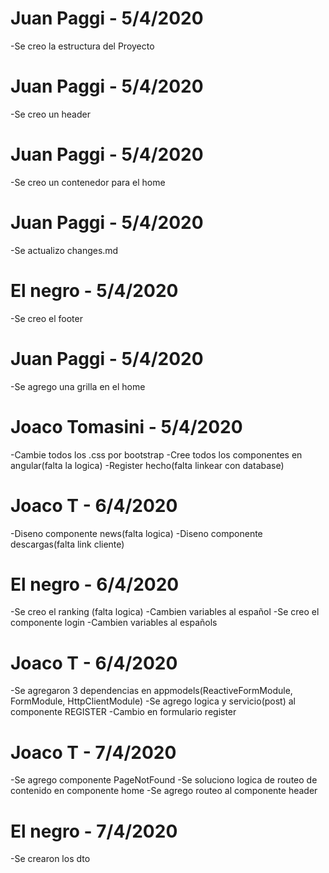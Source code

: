 # Juan Paggi - 5/4/2020

-Se creo la estructura del Proyecto

# Juan Paggi - 5/4/2020

-Se creo un header

# Juan Paggi - 5/4/2020

-Se creo un contenedor para el home

# Juan Paggi - 5/4/2020

-Se actualizo changes.md

# El negro - 5/4/2020

-Se creo el footer

# Juan Paggi - 5/4/2020

-Se agrego una grilla en el home

# Joaco Tomasini - 5/4/2020

-Cambie todos los .css por bootstrap
-Cree todos los componentes en angular(falta la logica)
-Register hecho(falta linkear con database)

# Joaco T - 6/4/2020

-Diseno componente news(falta logica)
-Diseno componente descargas(falta link cliente)

# El negro - 6/4/2020

-Se creo el ranking (falta logica)
-Cambien variables al español
-Se creo el componente login
-Cambien variables al españols
# Joaco T - 6/4/2020

-Se agregaron 3 dependencias en appmodels(ReactiveFormModule, FormModule, HttpClientModule)
-Se agrego logica y servicio(post) al componente REGISTER
-Cambio en formulario register

# Joaco T - 7/4/2020

-Se agrego componente PageNotFound
-Se soluciono logica de routeo de contenido en componente home
-Se agrego routeo al componente header

# El negro - 7/4/2020

-Se crearon los dto